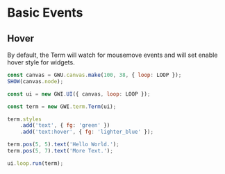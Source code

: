# Basic Events

## Hover

By default, the Term will watch for mousemove events and will set enable hover style for widgets.

```js
const canvas = GWU.canvas.make(100, 38, { loop: LOOP });
SHOW(canvas.node);

const ui = new GWI.UI({ canvas, loop: LOOP });

const term = new GWI.term.Term(ui);

term.styles
    .add('text', { fg: 'green' })
    .add('text:hover', { fg: 'lighter_blue' });

term.pos(5, 5).text('Hello World.');
term.pos(5, 7).text('More Text.');

ui.loop.run(term);
```
